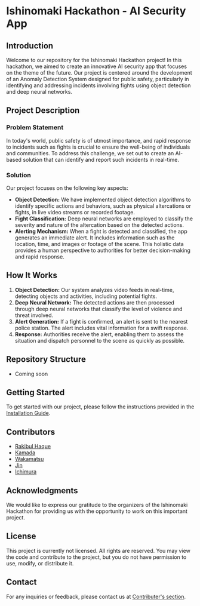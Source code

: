 # Ishinomaki Hackathon - AI Security App

## Introduction
Welcome to our repository for the Ishinomaki Hackathon project! In this hackathon, we aimed to create an innovative AI security app that focuses on the theme of the future. Our project is centered around the development of an Anomaly Detection System designed for public safety, particularly in identifying and addressing incidents involving fights using object detection and deep neural networks.

## Project Description
### Problem Statement
In today's world, public safety is of utmost importance, and rapid response to incidents such as fights is crucial to ensure the well-being of individuals and communities. To address this challenge, we set out to create an AI-based solution that can identify and report such incidents in real-time.

### Solution
Our project focuses on the following key aspects:
- **Object Detection:** We have implemented object detection algorithms to identify specific actions and behaviors, such as physical altercations or fights, in live video streams or recorded footage.
- **Fight Classification:** Deep neural networks are employed to classify the severity and nature of the altercation based on the detected actions.
- **Alerting Mechanism:** When a fight is detected and classified, the app generates an immediate alert. It includes information such as the location, time, and images or footage of the scene. This holistic data provides a human perspective to authorities for better decision-making and rapid response.

## How It Works
1. **Object Detection:** Our system analyzes video feeds in real-time, detecting objects and activities, including potential fights.
2. **Deep Neural Network:** The detected actions are then processed through deep neural networks that classify the level of violence and threat involved.
3. **Alert Generation:** If a fight is confirmed, an alert is sent to the nearest police station. The alert includes vital information for a swift response.
4. **Response:** Authorities receive the alert, enabling them to assess the situation and dispatch personnel to the scene as quickly as possible.

## Repository Structure
- Coming soon

## Getting Started
To get started with our project, please follow the instructions provided in the [Installation Guide](docs/INSTALLATION.md).

## Contributors
- [Rakibul Haque](https://github.com/rakibulhaque9954)
- [Kamada](https://github.com/kamadakohei)
- [Wakamatsu](https://github.com/take-2405)
- [Jin](https://github.com/Jin-bis)
- [Ichimura](https://github.com/tsh-ichimura)

## Acknowledgments
We would like to express our gratitude to the organizers of the Ishinomaki Hackathon for providing us with the opportunity to work on this important project.

## License
This project is currently not licensed. All rights are reserved. You may view the code and contribute to the project, but you do not have permission to use, modify, or distribute it.

## Contact
For any inquiries or feedback, please contact us at [Contributer's section](Contributers).
